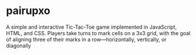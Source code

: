 # pairupxo
A simple and interactive Tic-Tac-Toe game implemented in JavaScript, HTML, and CSS. Players take turns to mark cells on a 3x3 grid, with the goal of aligning three of their marks in a row—horizontally, vertically, or diagonally
